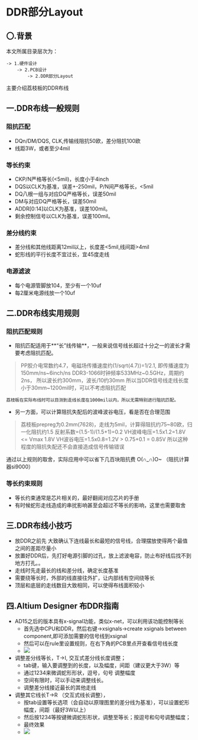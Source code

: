 # DDR部分Layout

## 〇.背景

本文所属目录层次为：

```
-> 1.硬件设计
	-> 2.PCB设计
		-> 2.DDR部分Layout
```

主要介绍荔枝板的DDR布线

## 一.DDR布线一般规则

### 阻抗匹配

- DQn/DM/DQS, CLK,传输线阻抗50欧，差分阻抗100欧
- 线距3W，或者至少4mil

### 等长约束

- CKP/N严格等长(<5mil)，长度小于4inch
- DQS以CLK为基准，误差+-250mil，P/N间严格等长，<5mil
- DQ八根一组与对应DQ严格等长，误差50mil
- DM与对应DQ严格等长，误差50mil
- ADDR[0:14]以CLK为基准，误差100mil。
- 剩余控制信号以CLK为基准，误差100mil。

### 差分线约束

- 差分线和其他线距离12mil以上，长度差<5mil,线间距>4mil
- 蛇形线的平行长度不宜过长，宜45度走线

### 电源滤波

- 每个电源管脚放104，至少有一个10uf
- 每2厘米电源线放一个10uf

## 二.DDR布线实用规则

### 阻抗匹配规则

- 阻抗匹配适用于**“长”线传输**，一般来说信号线长超过十分之一的波长才需要考虑阻抗匹配。

> PP胶介电常数约4.7，电磁场传播速度约(1/sqrt(4.7))=1/2.1, 即传播速度为 150mm/ns~6inch/ns
DDR3-1066时钟频率533MHz~0.5GHz，周期约2ns， 所以波长约300mm，波长/10约30mm
所以当DDR信号线走线长度小于30mm~1200mil时，可以不考虑阻抗匹配

    荔枝板在实际布线时可以目测到走线长度在1000mil以内，所以无需特别进行阻抗匹配。
- 另一方面，可以计算阻抗失配后的波峰波谷电压，看是否在合理范围
> 荔枝板prepreg为0.2mm(7628)，走线为5mil，计算得阻抗约75~80欧，归一化阻抗约1.5
> 反射系数=(1.5-1)/(1.5+1)=0.2
VH波峰电压=1.5x1.2=1.8V <= Vmax 1.8V
VH波谷电压=1.5x0.8=1.2V > 0.75+0.1 = 0.85V
所以这种程度的阻抗失配还不会直接造成信号传输错误

通过以上规则的取舍，实际应用中可以省下几百块阻抗费 O(∩_∩)O~
（阻抗计算器si9000）

### 等长约束规则

- 等长约束通常是芯片相关的，最好翻阅对应芯片的手册
- 有时候蛇形走线造成的串扰影响甚至会超过不等长的影响，这里也需要取舍

## 三.DDR布线小技巧

- 放DDR之前先 大致确认下连线最长和最短的信号线，合理摆放使得两个最值之间的差距尽量小
- 放置好DDR后，先打好电源引脚的过孔，放上滤波电容，防止布好线后找不到地方打孔。。
- 走线时先走最长的线和差分线，确定长度基准
- 需要绕等长时，外部的线直接往外扩，让内部线有空间绕等长
- 顶层和底层的走线数目大致相同，可以使得布线面积较小

## 四.Altium Designer 布DDR指南

- AD15之后的版本具有x-signal功能，类似x-net，可以利用该功能控制等长
	- 首先选中CPU和DDR，然后右键->xsignals->create xsignals between component,即可添加需要的信号线到xsignal
	- 然后可以在rule里设置规则，在右下角的PCB里点开查看信号线长度
	- ![](http://7xvwj0.com1.z0.glb.clouddn.com/16-7-26/23590492.jpg)
- 调整差分线等长，T->I, 交互式差分线长度调整；
   - tab键，输入要调整到的长度，以及幅度，间距（建议更大于3W）等
   - 通过1234来微调蛇形形状，逗号，句号 调整幅度
   - 空间有限时，可以手动来调整线长。
   - 调整差分线接近最长的其他走线
- 调整其它线长T->R （交互式线长调整），
	- 按tab设置等长选项（会自动以原理图里的差分线为基准），可以设置蛇形幅度，间距（最好3W以上）
	- 然后按1234等按键微调蛇形形状，调整至等长；按逗号和句号调整幅度；
	- 最终效果
	- ![](http://7xvwj0.com1.z0.glb.clouddn.com/16-7-26/32807697.jpg)
